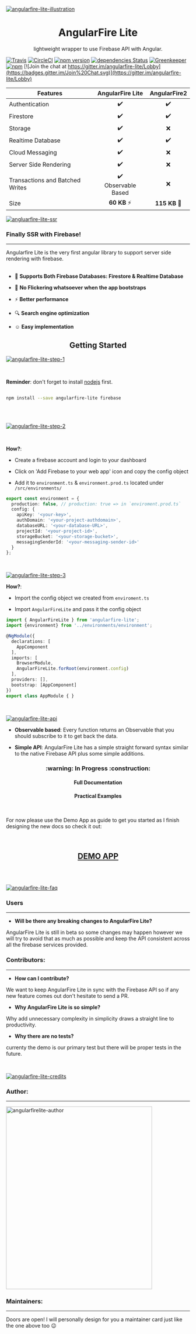 [![angularfire-lite-illustration](https://cdn.rawgit.com/hamedbaatour/ffd1020004cd8adc14535cebc53fc442/raw/086c6a7a5312ca326a0dc4582e98659865f3c6a3/ANGULAR%2520FIRE%2520ILLUSTARTION.svg)](#)

<p align="center">
  <h1 align="center">AngularFire Lite</h1>
    <p align="center">lightweight wrapper to use Firebase API with Angular.</p>
</p>

[![Travis](https://img.shields.io/travis/hamedbaatour/angularfire-lite.svg)](https://travis-ci.org/hamedbaatour/angularfire-lite)
[![CircleCI](https://circleci.com/gh/hamedbaatour/angularfire-lite.svg?style=shield)](https://circleci.com/gh/hamedbaatour/angularfire-lite)
[![npm version](https://badge.fury.io/js/angularfire-lite.svg)](https://www.npmjs.com/package/angularfire-lite)
[![dependencies Status](https://david-dm.org/hamedbaatour/angularfire-lite/status.svg)](https://david-dm.org/hamedbaatour/angularfire-lite)
[![Greenkeeper](https://badges.greenkeeper.io/hamedbaatour/angularfire-lite.svg)](#)
[![npm](https://img.shields.io/npm/dt/angularfire-lite.svg)](https://www.npmjs.com/package/angularfire-lite)
 [![Join the chat at https://gitter.im/angularfire-lite/Lobby](https://badges.gitter.im/Join%20Chat.svg)](https://gitter.im/angularfire-lite/Lobby)


| Features              | AngularFire Lite         | AngularFire2  |
| -------------         |:-------------:|         :-------------------:  |
| Authentication        | :heavy_check_mark:    | :heavy_check_mark:     |
| Firestore             | :heavy_check_mark:    |  :heavy_check_mark:    |
| Storage               | :heavy_check_mark:    |  :x:                   |
| Realtime Database     | :heavy_check_mark:    |  :heavy_check_mark:    |
| Cloud Messaging       | :heavy_check_mark:    |  :x:                   |
| Server Side Rendering | :heavy_check_mark:    |  :x:                   |
| Transactions and Batched Writes | :heavy_check_mark: <br> Observable Based    |  :x:  |
| Size                  |   **60 KB** :zap:   | 	 **115 KB** :turtle: |

[![angluarfire-lite-ssr](https://cdn.rawgit.com/hamedbaatour/34003410a08925cb4301ce06fbc3936e/raw/91e29b8e406bb37404ab943519c374f1247957ec/SSR.svg)](#)
### Finally SSR with Firebase!
___

Angularfire Lite is the very first angular library to support server side rendering with firebase.
<br>
<br>
 - :file_folder: **Supports Both Firebase Databases: Firestore & Realtime Database**
 
 
 - :tada: **No Flickering whatsoever when the app bootstraps**
 
 - :zap:  **Better performance**
 
 - :mag: **Search engine optimization** 
  
 - :relaxed: **Easy implementation**

<p></p>
<p align="center">
  <h2 align="center">Getting Started</h2>
</p>

[![angularfire-lite-step-1](https://cdn.rawgit.com/hamedbaatour/a500be30a8520653d7759dfd248b535f/raw/7d0facd6691beadad8f74d22d44e68e4edc373fb/step1%2520-%2520angularfire-lite.svg)](#)

<br>

**Reminder**: don't forget to install [nodejs](https://nodejs.org/en/) first.

```bash
 
npm install --save angularfire-lite firebase
 
```
<br>

[![angularfire-lite-step-2](https://cdn.rawgit.com/hamedbaatour/9b22511bf9c59cfe1aab595bfd528c5d/raw/9e08922b4aee17d61f32bdb5500fa11a335e93e0/step%25202.svg)](#)

<br>

**How?**: 
- Create a firebase account and login to your dashboard

- Click on 'Add Firebase to your web app' icon and copy the config object

- Add it to `environment.ts` & `environment.prod.ts` located under `/src/environments/`

```ts
export const environment = {
  production: false, // production: true => in `enviroment.prod.ts`
  config: {
    apiKey: '<your-key>',
    authDomain: '<your-project-authdomain>',
    databaseURL: '<your-database-URL>',
    projectId: '<your-project-id>',
    storageBucket: '<your-storage-bucket>',
    messagingSenderId: '<your-messaging-sender-id>'
  }
};
```
<br>

[![angularfire-lite-step-3](https://cdn.rawgit.com/hamedbaatour/3855327ef6c4f7d22133a693231d6186/raw/956f99f36d834e15898e7712064f4316787f4185/step%25203.svg)](#)


**How?**: 
- Import the config object we created from `enviroment.ts`

- Import `AngularFireLite` and pass it the config object

```ts
import { AngularFireLite } from 'angularfire-lite';
import {environment} from '../environments/environment';

@NgModule({
  declarations: [
    AppComponent
  ],
  imports: [
    BrowserModule,
    AngularFireLite.forRoot(environment.config)
  ],
  providers: [],
  bootstrap: [AppComponent]
})
export class AppModule { }

```

<br>

[![angularfire-lite-api](https://cdn.rawgit.com/hamedbaatour/f8c9581ab250d47e841d49ae7690ef82/raw/2cc67b7b2d1c29adbcdf3b7ea32a2de44439056a/api.svg)](#)

- **Observable based**: Every function returns an Observable that you should subscribe to it to get back the data.

- **Simple API**: AngularFire Lite has a simple straight forward syntax similar to the native Firebase API plus some simple additions.

<h3 align="center">:warning: In Progress :construction:</h3>

<h4 align="center">Full Documentation</h4>
<h4 align="center">Practical Examples</h4>

<br>

For now please use the Demo App as guide to get you started as I finish designing the new docs so check it out:

<br>

<h2 align="center"><a href="https://github.com/hamedbaatour/angularfire-lite-demo"> DEMO APP </a></h2>

<br>
<br>

[![angularfire-lite-faq](https://cdn.rawgit.com/hamedbaatour/fbbd36bce4d7e5a4ec0e07b71b71db15/raw/d58da0f50d52c27815832f7587b29d5b3d58eb3f/FAQ.svg)](#)

### Users
___

- **Will be there any breaking changes to AngularFire Lite?**

AngularFire Lite is still in beta so some changes may happen however we will try to avoid that as much as possible and keep the API consistent across all the firebase services provided.


### Contributors:
___

- **How can I contribute?**

We want to keep AngularFire Lite in sync with the Firebase API so if any new feature comes out don't hesitate to send a PR.

- **Why AngularFire Lite is so simple?**


Why add unnecessary complexity in simplicity draws a straight line to productivity.


- **Why there are no tests?**

currenty the demo is our primary test but there will be proper tests in the future.

<br>

[![angularfire-lite-credits](https://cdn.rawgit.com/hamedbaatour/fe2002a2acbdd15f3067b344de7eda3c/raw/3f3cb82cc4d528cc468be349ee5378b20c7c5a24/credits.svg)](#)


### Author:
___
<img src="https://cdn.rawgit.com/hamedbaatour/27ab12e194a559d3a7b5927565c37546/raw/bef25d518d9ed8f0781ca8a3edfd58f6691ef7ad/Angularfire-lite%2520author.svg" alt="angularfirelite-author" width="400px" height="500px">

### Maintainers:
___

Doors are open! I will personally design for you a maintainer card just like the one above too :wink:
